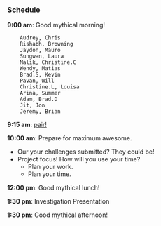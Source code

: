 ### Schedule

**9:00 am**: Good mythical morning!

        Audrey, Chris
        Rishabh, Browning
        Jaydon, Mauro
        Sungwan, Laura
        Malik, Christine.C
        Wendy, Matias
        Brad.S, Kevin
        Pavan, Will
        Christine.L, Louisa
        Arina, Summer
        Adam, Brad.D
        Jit, Jon
        Jeremy, Brian

**9:15 am**: [pair!](pair_amoebas_amoebas.md)

**10:00 am**: Prepare for maximum awesome.

 * Our your challenges submitted? They could be!
 * Project focus! How will you use your time?
     * Plan your work.
     * Plan your time.

**12:00 pm**: Good mythical lunch!

**1:30 pm**: Investigation Presentation

**1:30 pm**: Good mythical afternoon!
